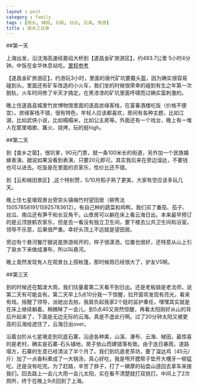 ```yaml
---
layout : post
category : family
tags : [丽水, 梯田, 云和, 日出, 云海, 旅游]
title : 丽水三日游
---
```


##第一天

上海出发，沿沈海高速经嘉绍大桥到【遂昌金矿旅游区】，约493.7公里 5小时4分钟。中饭在金华休息站吃。[里程参考](http://map.qq.com/?l=213807969)

【遂昌金矿旅游区】，约游玩3小时，里面的唐代矿坑要戴头盔，因为确实很容易碰到头。里面还有矿车改造的小火车，我们坐的时候很荣幸的碰到有生之年第一次脱轨，火车时间修了半天才搞定。在黑漆漆的矿坑里面呼啸而过确实蛮刺激的。

晚上住遂昌县城里竹炭博物馆里面的遂昌炭缘客栈，在富春酒楼吃饭（价格不便宜）。炭缘客栈不错，很有特色，年轻人应该都喜欢，房间有各种主题，比如江湖，比如武侠小说，比如榻榻米，比如公主房等。外面还有一个戏台，晚上有一堆人在那里唱歌、篝火、烧烤，玩的挺high。

##第二天

到【畲乡之窗】，很坑爹，90元门票，就一条100米长的街道，另外加一个民族婚嫁表演。据说如果没看到表演，只要20元即可。其实我后来在旁边溜达，不要钱也可以进去。吃饭是在里面的农家乐，性价比还不错。

到【云和梯田景区】,这个特别赞，5/10月稻子熟了更美，大家有空应该多玩几天。

晚上住七星墩观景台旁崇头镇梅竹村望田居（柳秀法15057858191/15925783612）。有自己种的蔬菜和鸡鸭，我们买了番茄、茄子、丝瓜、南瓜还有笋干和长豆角干。山景房可以躺在床上看云海日出。本来最早预订的是云顶放鹤农家乐，但是去一看没有独立卫生间，要下楼去公共卫生间和浴室。领导不乐意，后果很严重。幸好头顶上不远就是望田居。

旁边有个悬河餐厅据说是旅游局开的，样子很潇洒，位置也很好，还特意从山上引了泉水下来做成瀑布，所以叫悬河。

晚上竟然发现有人在观景台上搭帐篷，那时候雨已经很大了，驴友V5啊。

##第三天

到的时候还在瓢泼大雨，我们估量着第二天看不到日出。还是老板娘是老法师，说第二天有可能会有。第二天早上5点10分我一下惊醒，拉开窗帘发现有亮光，看来有戏。摇醒了领导，派她出去拍，我肩负起我家2个娃的监护重任，嘿嘿其实就是在床上继续躺着。稍微眯了一会儿，到5点40又突然惊醒，再看太阳刚好从山的背后升起来了，下面是无边无际的云海。真是不虚此行啊。过了20分钟太阳又被更高的云海给遮住了，云海日出over。

沿着台阶从七星墩走到坑底石寨，沿途各种美，山溪、瀑布、云海、梯田。最惊喜的是老村，确实是石寨-石头铺地，房子依山而建错落有致。由于连日暴雨，道路塌方，石寨的生意已经清淡了半个月了。我们到坑底老茶坊，要了溜达鸡（45元/斤）加了一点香料煮成了一大锅汤，真心好吃，我是甩开腮帮子垫开大槽牙一顿猛吃，还是没有吃完。为了赶路，辛苦了胖子，打了一辆摩的钻盘山道回去拿车来接我们。回去路上一会儿大雨一会儿太阳，实在看不清楚就打双挑灯。中间上了2次厕所，终于在晚上9点回到了上海。

